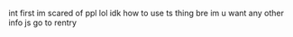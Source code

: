 int first im scared of ppl lol
idk how to use ts thing bre
im u want any other info js go to rentry
